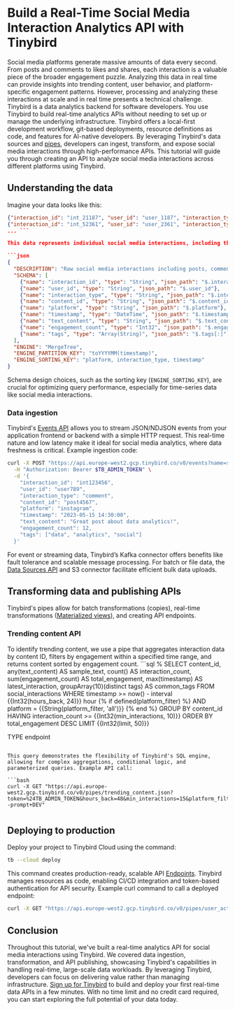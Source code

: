 # Build a Real-Time Social Media Interaction Analytics API with Tinybird

Social media platforms generate massive amounts of data every second. From posts and comments to likes and shares, each interaction is a valuable piece of the broader engagement puzzle. Analyzing this data in real time can provide insights into trending content, user behavior, and platform-specific engagement patterns. However, processing and analyzing these interactions at scale and in real time presents a technical challenge. Tinybird is a data analytics backend for software developers. You use Tinybird to build real-time analytics APIs without needing to set up or manage the underlying infrastructure. Tinybird offers a local-first development workflow, git-based deployments, resource definitions as code, and features for AI-native developers. By leveraging Tinybird's data sources and [pipes](https://www.tinybird.co/docs/forward/work-with-data/pipes?utm_source=DEV&utm_campaign=tb+create+--prompt+DEV), developers can ingest, transform, and expose social media interactions through high-performance APIs. This tutorial will guide you through creating an API to analyze social media interactions across different platforms using Tinybird. 

## Understanding the data

Imagine your data looks like this:

```json
{"interaction_id": "int_21187", "user_id": "user_1187", "interaction_type": "share", "content_id": "content_1187", "platform": "Instagram", "timestamp": "2025-05-04 22:23:46", "text_content": "This is a sample text content for interaction #187", "engagement_count": 187, "tags": ["tag1", "tag2"]}
{"interaction_id": "int_52361", "user_id": "user_2361", "interaction_type": "comment", "content_id": "content_2361", "platform": "Facebook", "timestamp": "2025-05-11 16:23:46", "text_content": "This is a sample text content for interaction #361", "engagement_count": 361, "tags": ["tag1"]}
... ```

This data represents individual social media interactions, including the type of interaction (e.g., post, comment, like, share), the platform it occurred on, and engagement metrics such as counts and timestamps. To store this data in Tinybird, create a data source `social_interactions` with the following schema:

```json
{
  "DESCRIPTION": "Raw social media interactions including posts, comments, likes, and shares",
  "SCHEMA": [
    {"name": "interaction_id", "type": "String", "json_path": "$.interaction_id"},
    {"name": "user_id", "type": "String", "json_path": "$.user_id"},
    {"name": "interaction_type", "type": "String", "json_path": "$.interaction_type"},
    {"name": "content_id", "type": "String", "json_path": "$.content_id"},
    {"name": "platform", "type": "String", "json_path": "$.platform"},
    {"name": "timestamp", "type": "DateTime", "json_path": "$.timestamp"},
    {"name": "text_content", "type": "String", "json_path": "$.text_content"},
    {"name": "engagement_count", "type": "Int32", "json_path": "$.engagement_count"},
    {"name": "tags", "type": "Array(String)", "json_path": "$.tags[:]" }
  ],
  "ENGINE": "MergeTree",
  "ENGINE_PARTITION_KEY": "toYYYYMM(timestamp)",
  "ENGINE_SORTING_KEY": "platform, interaction_type, timestamp"
}
```

Schema design choices, such as the sorting key (`ENGINE_SORTING_KEY`), are crucial for optimizing query performance, especially for time-series data like social media interactions. 

### Data ingestion

Tinybird's [Events API](https://www.tinybird.co/docs/forward/get-data-in/events-api?utm_source=DEV&utm_campaign=tb+create+--prompt+DEV) allows you to stream JSON/NDJSON events from your application frontend or backend with a simple HTTP request. This real-time nature and low latency make it ideal for social media analytics, where data freshness is critical. Example ingestion code:

```bash
curl -X POST "https://api.europe-west2.gcp.tinybird.co/v0/events?name=social_interactions&utm_source=DEV&utm_campaign=tb+create+--prompt+DEV" \
  -H "Authorization: Bearer $TB_ADMIN_TOKEN" \
  -d '{
    "interaction_id": "int123456",
    "user_id": "user789",
    "interaction_type": "comment",
    "content_id": "post4567",
    "platform": "instagram",
    "timestamp": "2023-05-15 14:30:00",
    "text_content": "Great post about data analytics!",
    "engagement_count": 12,
    "tags": ["data", "analytics", "social"]
  }'
```

For event or streaming data, Tinybird’s Kafka connector offers benefits like fault tolerance and scalable message processing. For batch or file data, the [Data Sources API](https://www.tinybird.co/docs/api-reference/datasource-api?utm_source=DEV&utm_campaign=tb+create+--prompt+DEV) and S3 connector facilitate efficient bulk data uploads. 

## Transforming data and publishing APIs

Tinybird's pipes allow for batch transformations (copies), real-time transformations ([Materialized views](https://www.tinybird.co/docs/forward/work-with-data/optimize/materialized-views?utm_source=DEV&utm_campaign=tb+create+--prompt+DEV)), and creating API endpoints. 

### Trending content API

To identify trending content, we use a pipe that aggregates interaction data by content ID, filters by engagement within a specified time range, and returns content sorted by engagement count. ```sql
%
SELECT 
    content_id,
    any(text_content) AS sample_text,
    count() AS interaction_count,
    sum(engagement_count) AS total_engagement,
    max(timestamp) AS latest_interaction,
    groupArray(10)(distinct tags) AS common_tags
FROM social_interactions
WHERE 
    timestamp >= now() - interval {{Int32(hours_back, 24)}} hour
    {% if defined(platform_filter) %}
    AND platform = {{String(platform_filter, 'all')}}
    {% end %}
GROUP BY content_id
HAVING interaction_count >= {{Int32(min_interactions, 10)}}
ORDER BY total_engagement DESC
LIMIT {{Int32(limit, 50)}}

TYPE endpoint
```

This query demonstrates the flexibility of Tinybird's SQL engine, allowing for complex aggregations, conditional logic, and parameterized queries. Example API call:

```bash
curl -X GET "https://api.europe-west2.gcp.tinybird.co/v0/pipes/trending_content.json?token=%24TB_ADMIN_TOKEN&hours_back=48&min_interactions=15&platform_filter=twitter&limit=20&utm_source=DEV&utm_campaign=tb+create+--prompt+DEV"
```


#

## Deploying to production

Deploy your project to Tinybird Cloud using the command:

```bash
tb --cloud deploy
```

This command creates production-ready, scalable API [Endpoints](https://www.tinybird.co/docs/forward/work-with-data/publish-data/endpoints?utm_source=DEV&utm_campaign=tb+create+--prompt+DEV). Tinybird manages resources as code, enabling CI/CD integration and token-based authentication for API security. Example curl command to call a deployed endpoint:

```bash
curl -X GET "https://api.europe-west2.gcp.tinybird.co/v0/pipes/user_activity_analysis.json?token=%24TB_ADMIN_TOKEN&since=2023-04-01+00%3A00%3A00&min_engagement=10&limit=50&utm_source=DEV&utm_campaign=tb+create+--prompt+DEV"
```


## Conclusion

Throughout this tutorial, we've built a real-time analytics API for social media interactions using Tinybird. We covered data ingestion, transformation, and API publishing, showcasing Tinybird's capabilities in handling real-time, large-scale data workloads. By leveraging Tinybird, developers can focus on delivering value rather than managing infrastructure. [Sign up for Tinybird](https://cloud.tinybird.co/signup?utm_source=DEV&utm_campaign=tb+create+--prompt+DEV) to build and deploy your first real-time data APIs in a few minutes. With no time limit and no credit card required, you can start exploring the full potential of your data today.